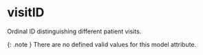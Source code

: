 # visitID
Ordinal ID distinguishing different patient visits.


{: .note }
There are no defined valid values for this model attribute.
